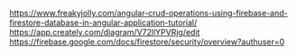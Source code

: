 https://www.freakyjolly.com/angular-crud-operations-using-firebase-and-firestore-database-in-angular-application-tutorial/
https://app.creately.com/diagram/V72llYPVRjg/edit
https://firebase.google.com/docs/firestore/security/overview?authuser=0
